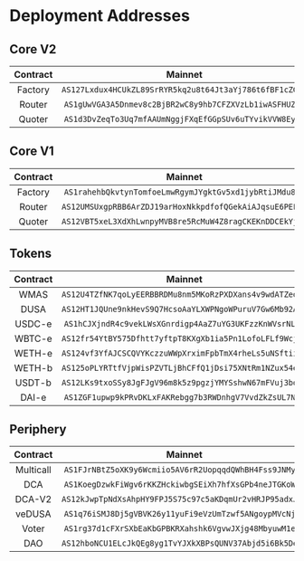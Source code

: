 # Deployment Addresses

## Core V2

| Contract |                   Mainnet                    |                  Buildnet                    |
| :------: | :------------------------------------------: | :------------------------------------------: |
| Factory  | `AS127Lxdux4HCUkZL89SrRYR5kq2u8t64Jt3aYj786t6fBF1cZGcu` | `AS12w3vcEYn8VBX1utw1fSmFNbYv9vMvy5n8tqCJjoGz3vaQYEhfp` |
|  Router  | `AS1gUwVGA3A5Dnmev8c2BjBR2wC8y9hb7CFZXVzLb1iwASFHUZ1p` | `AS1xed5qTFcsWR2Ce7VLaAEHde8bJiTrX8JHM35qkHjmnqH1GFU8` |
|  Quoter  | `AS1d3DvZeqTo3Uq7mfAAUmNggjFXqEfGGpSUv6uTYvikVVW8EybN` | `AS1uQyFAw1Yu6qLKfgKrLTkLsUKts22XbjLd5btEQhfRMCMmJwWx` |

## Core V1

| Contract |                   Mainnet                    |                  Buildnet                    |
| :------: | :------------------------------------------: | :------------------------------------------: |
| Factory  | `AS1rahehbQkvtynTomfoeLmwRgymJYgktGv5xd1jybRtiJMdu8XX` | `AS125Y3UWiMoEx3w71jf7iq1RwkxXdwkEVdoucBTAmvyzGh2KUqXS` |
|  Router  | `AS12UMSUxgpRBB6ArZDJ19arHoxNkkpdfofQGekAiAJqsuE6PEFJy` | `AS1XqtvX3rz2RWbnqLfaYVKEjM3VS5pny9yKDdXcmJ5C1vrcLEFd` |
|  Quoter  | `AS12VBT5xeL3XdXhLwnpyMVB8re5RcMuW4Z8ragCKEKnDDCEkYjXL` | `AS1Wse7vxWvB1iP1DwNQTQQctwU1fQ1jrq5JgdSPZH132UYrYrXF` |

## Tokens

| Contract |                   Mainnet                    |                  Buildnet                    |
| :------: | :------------------------------------------: | :------------------------------------------: |
|   WMAS   | `AS12U4TZfNK7qoLyEERBBRDMu8nm5MKoRzPXDXans4v9wdATZedz9` | `AS12FW5Rs5YN2zdpEnqwj4iHUUPt9R4Eqjq2qtpJFNKW3mn33RuLU` |
|   DUSA   | `AS12HT1JQUne9nkHevS9Q7HcsoAaYLXWPNgoWPuruV7Gw6Mb92ACL` | `AS12WBfwEXfV5WQ41cBcwL6EzDZgWt7QdaBQ6ENoshXigKLJrJ7WS` |
|   USDC-e   | `AS1hCJXjndR4c9vekLWsXGnrdigp4AaZ7uYG3UKFzzKnWVsrNLPJ` | `AS12N76WPYB3QNYKGhV2jZuQs1djdhNJLQgnm7m52pHWecvvj1fCQ` |
|   WBTC-e   | `AS12fr54YtBY575Dfhtt7yftpT8KXgXb1ia5Pn1LofoLFLf9WcjGL` | `AS1ZXy3nvqXAMm2w6viAg7frte6cZfJM8hoMvWf4KoKDzvLzYKqE` |
|   WETH-e   | `AS124vf3YfAJCSCQVYKczzuWWpXrximFpbTmX4rheLs5uNSftiiRY` | `AS12rcqHGQ3bPPhnjBZsYiANv9TZxYp96M7r49iTMUrX8XCJQ8Wrk` |
|   WETH-b   | `AS125oPLYRTtfVjpWisPZVTLjBhCFfQ1jDsi75XNtRm1NZux54eCj` | `AS12RmCXTA9NZaTBUBnRJuH66AGNmtEfEoqXKxLdmrTybS6GFJPFs` |
|   USDT-b   | `AS12LKs9txoSSy8JgFJgV96m8k5z9pgzjYMYSshwN67mFVuj3bdUV` | `AS12ix1Qfpue7BB8q6mWVtjNdNE9UV3x4MaUo7WhdUubov8sJ3CuP` |
|   DAI-e   | `AS1ZGF1upwp9kPRvDKLxFAKRebgg7b3RWDnhgV7VvdZkZsUL7Nuv` | `AS124FuWHWqiWurCvobu5ovTGucWJPa6ouHbGLQ9e7kMwWt2Xsm84` |

## Periphery

| Contract |                   Mainnet                    |                 Buildnet                    |
| :------: | :------------------------------------------: | :-----------------------------------------: |
|   Multicall    | `AS1FJrNBtZ5oXK9y6Wcmiio5AV6rR2UopqqdQWhBH4Fss9JNMySm` | `AS1yphCWi7gychZWYPpqrKDiGb6ZacRoji8YYMLHtQ2TSuuQFqLC` |
|   DCA    | `AS1KoegDzwkFiWgv6rKKZHckiwbgSEiXh7hfXsGPb4neJTGKoWCv` | `AS12Sm9oqH2C26fx7v8ZYCwyKs9LmrmRGX2WRJT3aK7KnYtrMhq8n` |
|   DCA-V2  | `AS12kJwpTpNdXsAhpHY9FPJ5S75c97c5aKDqmUr2vHRJP95adxJYy` | `AS12Sm9oqH2C26fx7v8ZYCwyKs9LmrmRGX2WRJT3aK7KnYtrMhq8n` |
|   veDUSA  | `AS1q76iSMJ8Dj5gVBVK26y11yuFi9eVzUmTzwf5ANgoypMVcNjXj` | `AS1LXretgtJ2Dgr6rbXVZKLufonanX6j3JgutWDeQkyZtfgLgTqu` |
|   Voter  | `AS1rg37d1cFXrSXbEaKbGPBKRXahshk6VgvwJXjg48MbyuwM1ea6` | `AS1hXM7MsS8kepqgqmaQganVRCAjYTFqBpNDMqp4NBd6YBWXEHA2` |
|   DAO  | `AS12hboNCU1ELcJkQEg8yg1TvYJXkXBPsQUNV37Abjd5i6Bk5Dezz` | `AS12Tf8RkV7vKgoR8DY4dyETpeCo1nRKhmyfoyiDuP98mK4Ln9GdQ` |
